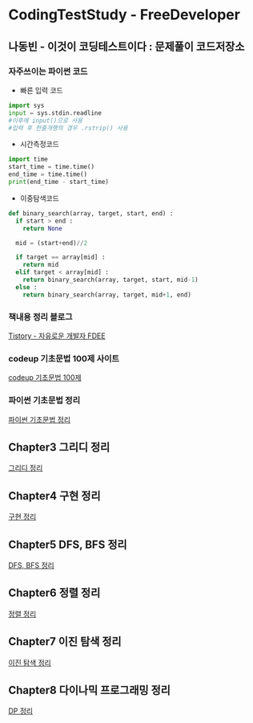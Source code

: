 # CodingTestStudy - FreeDeveloper
## 나동빈 - 이것이 코딩테스트이다 : 문제풀이 코드저장소

### 자주쓰이는 파이썬 코드
* 빠른 입력 코드
```python
import sys
input = sys.stdin.readline
#이후에 input()으로 사용
#입력 후 한줄개행의 경우 .rstrip() 사용
```
* 시간측정코드
```python
import time
start_time = time.time()
end_time = time.time()
print(end_time - start_time)
```
* 이중탐색코드
```python
def binary_search(array, target, start, end) :
  if start > end :
    return None

  mid = (start+end)//2

  if target == array[mid] :
    return mid
  elif target < array[mid] :
    return binary_search(array, target, start, mid-1)
  else :
    return binary_search(array, target, mid+1, end)
```


### 책내용 정리 블로그
[Tistory - 자유로운 개발자 FDEE](https://fdee.tistory.com/category/나동빈%20코딩테스트%20정리)
    
### codeup 기초문법 100제 사이트
[codeup 기초문법 100제](https://codeup.kr/problemsetsol.php?psid=23)

### 파이썬 기초문법 정리
[파이썬 기초문법 정리](https://fdee.tistory.com/entry/Phython-파이썬-기초문법-정리-codeup-기초-100제)

## Chapter3 그리디 정리
[그리디 정리](https://fdee.tistory.com/entry/Chapter3-그리디-정리)

## Chapter4 구현 정리
[구현 정리](https://fdee.tistory.com/entry/이것이-코딩-테스트다-Chapter4-구현-정리)

## Chapter5 DFS, BFS 정리
[DFS, BFS 정리](https://fdee.tistory.com/entry/이것이-코딩-테스트다-Chapter5-DFS-BFS-정리)

## Chapter6 정렬 정리
[정렬 정리](https://fdee.tistory.com/entry/이것이-코딩-테스트다-Chapter6-정렬-정리)

## Chapter7 이진 탐색 정리
[이진 탐색 정리](https://fdee.tistory.com/entry/이것이-코딩-테스트다-Chapter7-이진-탐색)

## Chapter8 다이나믹 프로그래밍 정리
[DP 정리](https://fdee.tistory.com/entry/이것이-코딩-테스트다-Chapter8-다이나믹-프로그래밍-정리)
